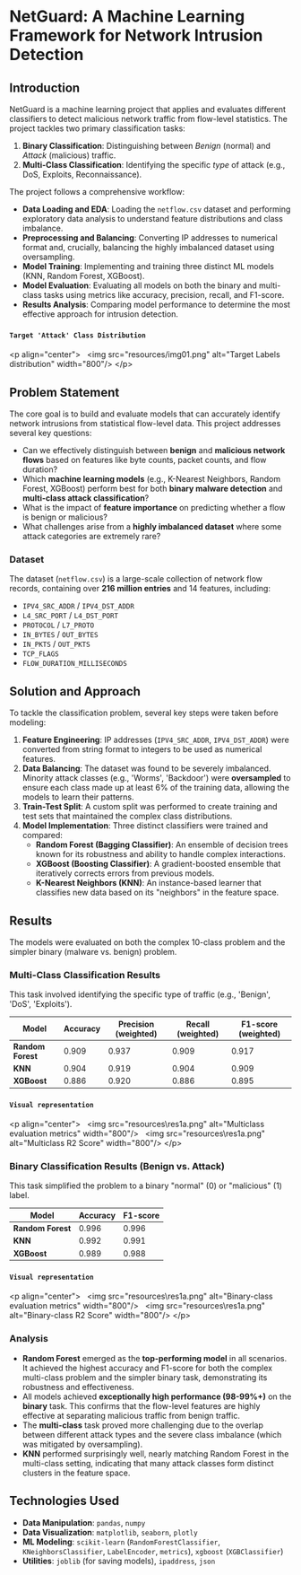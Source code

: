 # **NetGuard: A Machine Learning Framework for Network Intrusion Detection**

## **Introduction**

NetGuard is a machine learning project that applies and evaluates different classifiers to detect malicious network traffic from flow-level statistics. The project tackles two primary classification tasks:

1.  **Binary Classification**: Distinguishing between *Benign* (normal) and *Attack* (malicious) traffic.
2.  **Multi-Class Classification**: Identifying the specific *type* of attack (e.g., DoS, Exploits, Reconnaissance).

The project follows a comprehensive workflow:

  * **Data Loading and EDA**: Loading the `netflow.csv` dataset and performing exploratory data analysis to understand feature distributions and class imbalance.
  * **Preprocessing and Balancing**: Converting IP addresses to numerical format and, crucially, balancing the highly imbalanced dataset using oversampling.
  * **Model Training**: Implementing and training three distinct ML models (KNN, Random Forest, XGBoost).
  * **Model Evaluation**: Evaluating all models on both the binary and multi-class tasks using metrics like accuracy, precision, recall, and F1-score.
  * **Results Analysis**: Comparing model performance to determine the most effective approach for intrusion detection.

#### `Target 'Attack' Class Distribution`
\<p align="center"\>
  \<img src="resources/img01.png" alt="Target Labels distribution" width="800"/\>
\</p\>

## **Problem Statement**

The core goal is to build and evaluate models that can accurately identify network intrusions from statistical flow-level data. This project addresses several key questions:

  * Can we effectively distinguish between **benign** and **malicious network flows** based on features like byte counts, packet counts, and flow duration?
  * Which **machine learning models** (e.g., K-Nearest Neighbors, Random Forest, XGBoost) perform best for both **binary malware detection** and **multi-class attack classification**?
  * What is the impact of **feature importance** on predicting whether a flow is benign or malicious?
  * What challenges arise from a **highly imbalanced dataset** where some attack categories are extremely rare?

### Dataset

The dataset (`netflow.csv`) is a large-scale collection of network flow records, containing over **216 million entries** and 14 features, including:

  * `IPV4_SRC_ADDR` / `IPV4_DST_ADDR`
  * `L4_SRC_PORT` / `L4_DST_PORT`
  * `PROTOCOL` / `L7_PROTO`
  * `IN_BYTES` / `OUT_BYTES`
  * `IN_PKTS` / `OUT_PKTS`
  * `TCP_FLAGS`
  * `FLOW_DURATION_MILLISECONDS`


## **Solution and Approach**

To tackle the classification problem, several key steps were taken before modeling:

1.  **Feature Engineering**: IP addresses (`IPV4_SRC_ADDR`, `IPV4_DST_ADDR`) were converted from string format to integers to be used as numerical features.
2.  **Data Balancing**: The dataset was found to be severely imbalanced. Minority attack classes (e.g., 'Worms', 'Backdoor') were **oversampled** to ensure each class made up at least 6% of the training data, allowing the models to learn their patterns.
3.  **Train-Test Split**: A custom split was performed to create training and test sets that maintained the complex class distributions.
4.  **Model Implementation**: Three distinct classifiers were trained and compared:
      * **Random Forest (Bagging Classifier)**: An ensemble of decision trees known for its robustness and ability to handle complex interactions.
      * **XGBoost (Boosting Classifier)**: A gradient-boosted ensemble that iteratively corrects errors from previous models.
      * **K-Nearest Neighbors (KNN)**: An instance-based learner that classifies new data based on its "neighbors" in the feature space.

## **Results**

The models were evaluated on both the complex 10-class problem and the simpler binary (malware vs. benign) problem.

### **Multi-Class Classification Results**

This task involved identifying the specific type of traffic (e.g., 'Benign', 'DoS', 'Exploits').

| Model | Accuracy | Precision (weighted) | Recall (weighted) | F1-score (weighted) |
|---|---|---|---|---|
| **Random Forest** | 0.909 | 0.937 | 0.909 | 0.917 |
| **KNN** | 0.904 | 0.919 | 0.904 | 0.909 |
| **XGBoost** | 0.886 | 0.920 | 0.886 | 0.895 |

#### `Visual representation`
\<p align="center"\>
  \<img src="resources\res1a.png" alt="Multiclass evaluation metrics" width="800"/\>
  \<img src="resources\res1a.png" alt="Multiclass R2 Score" width="800"/\>
\</p\>

### **Binary Classification Results (Benign vs. Attack)**

This task simplified the problem to a binary "normal" (0) or "malicious" (1) label.

| Model | Accuracy | F1-score |
|---|---|---|
| **Random Forest** | 0.996 | 0.996 |
| **KNN** | 0.992 | 0.991 |
| **XGBoost** | 0.989 | 0.988 |

#### `Visual representation`
\<p align="center"\>
  \<img src="resources\res1a.png" alt="Binary-class evaluation metrics" width="800"/\>
  \<img src="resources\res1a.png" alt="Binary-class R2 Score" width="800"/\>
\</p\>

### **Analysis**

  * **Random Forest** emerged as the **top-performing model** in all scenarios. It achieved the highest accuracy and F1-score for both the complex multi-class problem and the simpler binary task, demonstrating its robustness and effectiveness.
  * All models achieved **exceptionally high performance (98-99%+)** on the **binary** task. This confirms that the flow-level features are highly effective at separating malicious traffic from benign traffic.
  * The **multi-class** task proved more challenging due to the overlap between different attack types and the severe class imbalance (which was mitigated by oversampling).
  * **KNN** performed surprisingly well, nearly matching Random Forest in the multi-class setting, indicating that many attack classes form distinct clusters in the feature space.

## **Technologies Used**

  * **Data Manipulation**: `pandas`, `numpy`
  * **Data Visualization**: `matplotlib`, `seaborn`, `plotly`
  * **ML Modeling**: `scikit-learn` (`RandomForestClassifier`, `KNeighborsClassifier`, `LabelEncoder`, `metrics`), `xgboost` (`XGBClassifier`)
  * **Utilities**: `joblib` (for saving models), `ipaddress`, `json`
